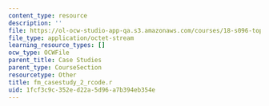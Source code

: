 ```yaml
---
content_type: resource
description: ''
file: https://ol-ocw-studio-app-qa.s3.amazonaws.com/courses/18-s096-topics-in-mathematics-with-applications-in-finance-fall-2013/1fcf3c9c352ed22a5d96a7b394eb354e_fm_casestudy_2_rcode.r
file_type: application/octet-stream
learning_resource_types: []
ocw_type: OCWFile
parent_title: Case Studies
parent_type: CourseSection
resourcetype: Other
title: fm_casestudy_2_rcode.r
uid: 1fcf3c9c-352e-d22a-5d96-a7b394eb354e
---
```

